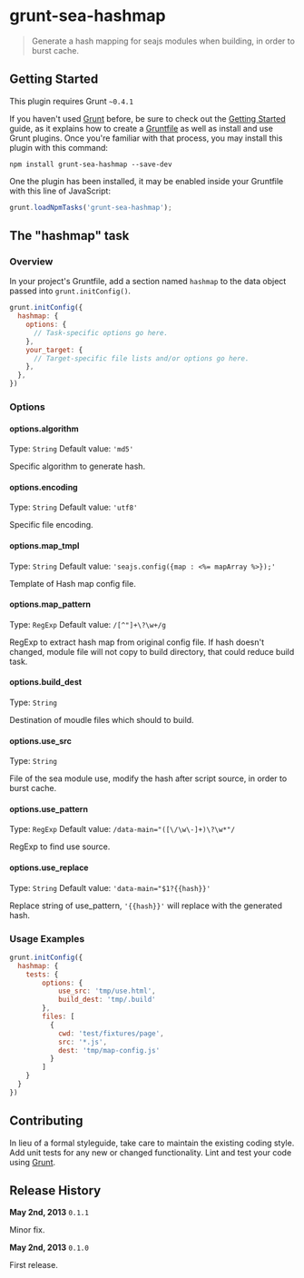 # grunt-sea-hashmap

> Generate a hash mapping for seajs modules when building, in order to burst cache.

## Getting Started
This plugin requires Grunt `~0.4.1`

If you haven't used [Grunt](http://gruntjs.com/) before, be sure to check out the [Getting Started](http://gruntjs.com/getting-started) guide, as it explains how to create a [Gruntfile](http://gruntjs.com/sample-gruntfile) as well as install and use Grunt plugins. Once you're familiar with that process, you may install this plugin with this command:

```shell
npm install grunt-sea-hashmap --save-dev
```

One the plugin has been installed, it may be enabled inside your Gruntfile with this line of JavaScript:

```js
grunt.loadNpmTasks('grunt-sea-hashmap');
```

## The "hashmap" task

### Overview
In your project's Gruntfile, add a section named `hashmap` to the data object passed into `grunt.initConfig()`.

```js
grunt.initConfig({
  hashmap: {
    options: {
      // Task-specific options go here.
    },
    your_target: {
      // Target-specific file lists and/or options go here.
    },
  },
})
```

### Options

#### options.algorithm
Type: `String`
Default value: `'md5'`

Specific algorithm to generate hash.


#### options.encoding
Type: `String`
Default value: `'utf8'`

Specific file encoding.

#### options.map_tmpl
Type: `String`
Default value: `'seajs.config({map : <%= mapArray %>});'`

Template of Hash map config  file.

#### options.map_pattern
Type: `RegExp`
Default value: `/[^"]+\?\w+/g`

RegExp to extract hash map from original config file. If hash doesn't changed, module file will not copy to build directory, that could reduce build task.

#### options.build_dest
Type: `String`

Destination of moudle files which should to build.

#### options.use_src
Type: `String`

File of the sea module use, modify the hash after script source, in order to burst cache.

#### options.use_pattern
Type: `RegExp`
Default value: `/data-main="([\/\w\-]+)\?\w*"/`

RegExp to find use source.

#### options.use_replace
Type: `String`
Default value: `'data-main="$1?{{hash}}'`

Replace string of use_pattern, `'{{hash}}'` will replace with the generated hash.

### Usage Examples


```js
grunt.initConfig({
  hashmap: {
    tests: {
        options: {
            use_src: 'tmp/use.html',
            build_dest: 'tmp/.build'
        },
        files: [
          {
            cwd: 'test/fixtures/page',
            src: '*.js',
            dest: 'tmp/map-config.js'
          }
        ]
    }
  }
})
```

## Contributing
In lieu of a formal styleguide, take care to maintain the existing coding style. Add unit tests for any new or changed functionality. Lint and test your code using [Grunt](http://gruntjs.com/).

## Release History
**May 2nd, 2013** `0.1.1`

Minor fix.

**May 2nd, 2013** `0.1.0`

First release.
